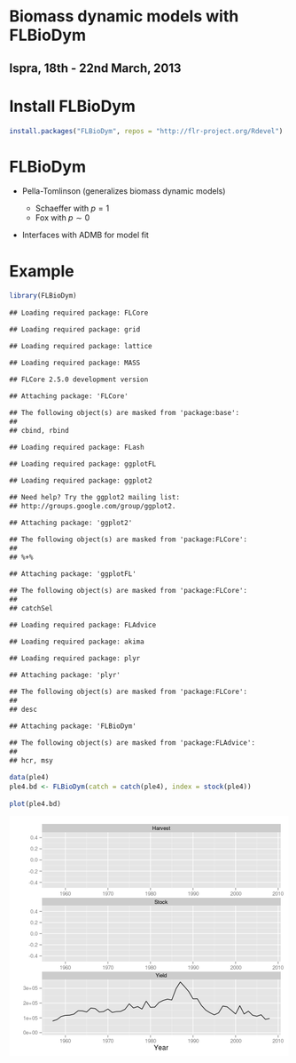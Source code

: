 Biomass dynamic models with FLBioDym
=========================
Ispra, 18th - 22nd March, 2013
-------------------------

# Install FLBioDym


```r
install.packages("FLBioDym", repos = "http://flr-project.org/Rdevel")
```


# FLBioDym

* Pella-Tomlinson (generalizes biomass dynamic models)
    * Schaeffer with $p=1$
    * Fox with $p \sim 0$

* Interfaces with ADMB for model fit

# Example


```r
library(FLBioDym)
```

```
## Loading required package: FLCore
```

```
## Loading required package: grid
```

```
## Loading required package: lattice
```

```
## Loading required package: MASS
```

```
## FLCore 2.5.0 development version
```

```
## Attaching package: 'FLCore'
```

```
## The following object(s) are masked from 'package:base':
## 
## cbind, rbind
```

```
## Loading required package: FLash
```

```
## Loading required package: ggplotFL
```

```
## Loading required package: ggplot2
```

```
## Need help? Try the ggplot2 mailing list:
## http://groups.google.com/group/ggplot2.
```

```
## Attaching package: 'ggplot2'
```

```
## The following object(s) are masked from 'package:FLCore':
## 
## %+%
```

```
## Attaching package: 'ggplotFL'
```

```
## The following object(s) are masked from 'package:FLCore':
## 
## catchSel
```

```
## Loading required package: FLAdvice
```

```
## Loading required package: akima
```

```
## Loading required package: plyr
```

```
## Attaching package: 'plyr'
```

```
## The following object(s) are masked from 'package:FLCore':
## 
## desc
```

```
## Attaching package: 'FLBioDym'
```

```
## The following object(s) are masked from 'package:FLAdvice':
## 
## hcr, msy
```

```r
data(ple4)
ple4.bd <- FLBioDym(catch = catch(ple4), index = stock(ple4))
```



```r
plot(ple4.bd)
```

![plot of chunk unnamed-chunk-3](figure/unnamed-chunk-3.png) 

